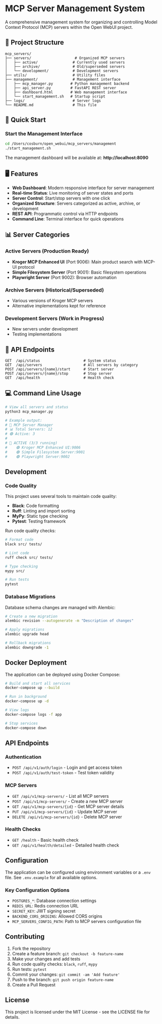 # MCP Server Management System

A comprehensive management system for organizing and controlling Model Context Protocol (MCP) servers within the Open WebUI project.

## 📁 Project Structure

```
mcp_servers/
├── servers/                    # Organized MCP servers
│   ├── active/                # Currently used servers
│   ├── archive/               # Old/superseded servers  
│   └── development/           # Development servers
├── utils/                     # Utility files
├── management/                # Management interface
│   ├── mcp_manager.py        # Python management backend
│   ├── api_server.py         # FastAPI REST server
│   ├── dashboard.html        # Web management interface
│   └── start_management.sh   # Startup script
├── logs/                      # Server logs
└── README.md                  # This file
```

## 🚀 Quick Start

### Start the Management Interface

```bash
cd /Users/cosburn/open_webui/mcp_servers/management
./start_management.sh
```

The management dashboard will be available at: **http://localhost:8090**

## 🖥️ Features

- **Web Dashboard**: Modern responsive interface for server management
- **Real-time Status**: Live monitoring of server states and ports
- **Server Control**: Start/stop servers with one click
- **Organized Structure**: Servers categorized as active, archive, or development
- **REST API**: Programmatic control via HTTP endpoints
- **Command Line**: Terminal interface for quick operations

## 📊 Server Categories

### Active Servers (Production Ready)
- **Kroger MCP Enhanced UI** (Port 9006): Main product search with MCP-UI protocol
- **Simple Filesystem Server** (Port 9001): Basic filesystem operations
- **Playwright Server** (Port 9002): Browser automation

### Archive Servers (Historical/Superseded)
- Various versions of Kroger MCP servers
- Alternative implementations kept for reference

### Development Servers (Work in Progress)
- New servers under development
- Testing implementations

## 🔧 API Endpoints

```
GET  /api/status                    # System status
GET  /api/servers                   # All servers by category
POST /api/servers/{name}/start      # Start server
POST /api/servers/{name}/stop       # Stop server
GET  /api/health                    # Health check
```

## 💻 Command Line Usage

```bash
# View all servers and status
python3 mcp_manager.py

# Example output:
# 🔧 MCP Server Manager
# 📊 Total Servers: 12
# 🟢 Active: 3
# 
# 📁 ACTIVE (3/3 running)
#    🟢 Kroger MCP Enhanced UI:9006
#    🟢 Simple Filesystem Server:9001
#    🟢 Playwright Server:9002
```

## Development

### Code Quality

This project uses several tools to maintain code quality:

- **Black**: Code formatting
- **Ruff**: Linting and import sorting
- **MyPy**: Static type checking
- **Pytest**: Testing framework

Run code quality checks:
```bash
# Format code
black src/ tests/

# Lint code
ruff check src/ tests/

# Type checking
mypy src/

# Run tests
pytest
```

### Database Migrations

Database schema changes are managed with Alembic:

```bash
# Create a new migration
alembic revision --autogenerate -m "Description of changes"

# Apply migrations
alembic upgrade head

# Rollback migrations
alembic downgrade -1
```

## Docker Deployment

The application can be deployed using Docker Compose:

```bash
# Build and start all services
docker-compose up --build

# Run in background
docker-compose up -d

# View logs
docker-compose logs -f app

# Stop services
docker-compose down
```

## API Endpoints

### Authentication
- `POST /api/v1/auth/login` - Login and get access token
- `POST /api/v1/auth/test-token` - Test token validity

### MCP Servers
- `GET /api/v1/mcp-servers/` - List all MCP servers
- `POST /api/v1/mcp-servers/` - Create a new MCP server
- `GET /api/v1/mcp-servers/{id}` - Get MCP server details
- `PUT /api/v1/mcp-servers/{id}` - Update MCP server
- `DELETE /api/v1/mcp-servers/{id}` - Delete MCP server

### Health Checks
- `GET /health` - Basic health check
- `GET /api/v1/health/detailed` - Detailed health check

## Configuration

The application can be configured using environment variables or a `.env` file. See `.env.example` for all available options.

### Key Configuration Options

- `POSTGRES_*`: Database connection settings
- `REDIS_URL`: Redis connection URL
- `SECRET_KEY`: JWT signing secret
- `BACKEND_CORS_ORIGINS`: Allowed CORS origins
- `MCP_SERVERS_CONFIG_PATH`: Path to MCP servers configuration file

## Contributing

1. Fork the repository
2. Create a feature branch: `git checkout -b feature-name`
3. Make your changes and add tests
4. Run code quality checks: `black`, `ruff`, `mypy`
5. Run tests: `pytest`
6. Commit your changes: `git commit -am 'Add feature'`
7. Push to the branch: `git push origin feature-name`
8. Create a Pull Request

## License

This project is licensed under the MIT License - see the LICENSE file for details.
